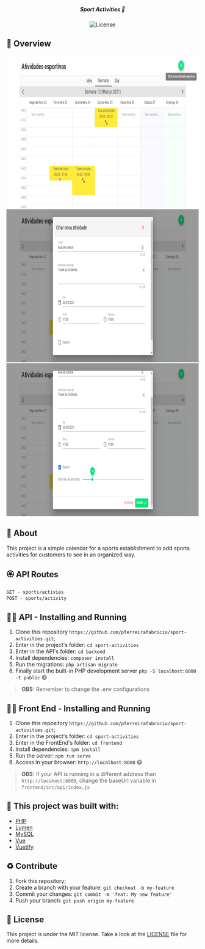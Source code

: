 <h5 align="center">
  <b>Sport Activities</b> 🥋
</h5>
<p align="center">
  <img alt="License" src="https://img.shields.io/badge/license-MIT-green">
</p>

## :eyes: Overview 
<div>
  <img src="./docs/home.png" width="auto" height="400px"/>
   <img src="./docs/create-activity-1.png" width="auto" height="400px"/>
   <img src="./docs/create-activity-2.png" width="auto" height="400px"/>
</div>

## :open_book: About
This project is a simple calendar for a sports establishment to add sports activities for customers to see in an organized way. <br />

## :rosette: API Routes
```
GET - sports/activies
POST - sports/activity
```

## :running_man: API - Installing and Running
 1. Clone this repository ```https://github.com/pferreirafabricio/sport-activities.git```;
 2. Enter in the project's folder: ```cd sport-activities```
 3. Enter in the API's folder: ```cd backend```
 4. Install dependencies: ```composer install```
 5. Run the migrations: ```php artisan migrate```
 6. Finally start the built-in PHP development server ```php -S localhost:8000 -t public``` 😃
 > __OBS:__ Remember to change the .env configurations <br/>
 
## 	:running_woman: Front End - Installing and Running
 1. Clone this repository ```https://github.com/pferreirafabricio/sport-activities.git```;
 2. Enter in the project's folder: ```cd sport-activities```
 3. Enter in the FrontEnd's folder: ```cd frontend```
 4. Install dependencies: ```npm install```
 5. Run the server: ```npm run serve```
 6. Access in your browser: ```http://localhost:8080``` 😃
 > __OBS:__ If your API is running in a different address than `http://locahost:8000`, change the baseUrl variable in `frontend/src/api/index.js`<br/>

## :bricks: This project was built with: 
- [PHP](https://www.php.net)
- [Lumen](https://lumen.laravel.com/)
- [MySQL](https://www.mysql.com)
- [Vue](https://vuejs.org/)
- [Vuetify](https://vuetifyjs.com/)

## :recycle: Contribute
 1. Fork this repository;
 2. Create a branch with your feature: ```git checkout -b my-feature```
 3. Commit your changes: ```git commit -m 'feat: My new feature'```
 4. Push your branch: ```git push origin my-feature```
 
## :page_with_curl:	License
This project is under the MIT license. Take a look at the [LICENSE](LICENSE.md) file for more details.
